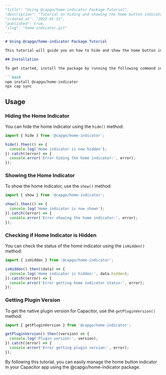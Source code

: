 ```markdown
---
"title": "Using @capgo/home-indicator Package Tutorial",
"description": "Tutorial on hiding and showing the home button indicator in Capacitor app using @capgo/home-indicator package",
"created_at": "2022-01-31",
"published": true,
"slug": "home-indicator.git"
---

# Using @capgo/home-indicator Package Tutorial

This tutorial will guide you on how to hide and show the home button indicator in your Capacitor app using the @capgo/home-indicator package.

## Installation

To get started, install the package by running the following command in your project:

```bash
npm install @capgo/home-indicator
npx cap sync
```

## Usage

### Hiding the Home Indicator

You can hide the home indicator using the `hide()` method:

```typescript
import { hide } from '@capgo/home-indicator';

hide().then(() => {
  console.log('Home indicator is now hidden');
}).catch((error) => {
  console.error('Error hiding the home indicator:', error);
});
```

### Showing the Home Indicator

To show the home indicator, use the `show()` method:

```typescript
import { show } from '@capgo/home-indicator';

show().then(() => {
  console.log('Home indicator is now shown');
}).catch((error) => {
  console.error('Error showing the home indicator:', error);
});
```

### Checking if Home Indicator is Hidden

You can check the status of the home indicator using the `isHidden()` method:

```typescript
import { isHidden } from '@capgo/home-indicator';

isHidden().then((data) => {
  console.log('Home indicator is hidden:', data.hidden);
}).catch((error) => {
  console.error('Error getting home indicator status:', error);
});
```

### Getting Plugin Version

To get the native plugin version for Capacitor, use the `getPluginVersion()` method:

```typescript
import { getPluginVersion } from '@capgo/home-indicator';

getPluginVersion().then((version) => {
  console.log('Plugin version:', version);
}).catch((error) => {
  console.error('Error getting plugin version:', error);
});
```

By following this tutorial, you can easily manage the home button indicator in your Capacitor app using the @capgo/home-indicator package.
```